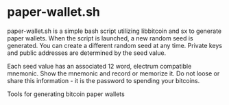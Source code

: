 paper-wallet.sh
===============

paper-wallet.sh is a simple bash script utilizing libbitcoin and sx to generate paper wallets. When the script is launched, a new random seed is generated. You can create a different random seed at any time. Private keys and public addresses are determined by the seed value. 

Each seed value has an associated 12 word, electrum compatible mnemonic. Show the mnemonic and record or memorize it. Do not loose or share this information - it is the password to spending your bitcoins.




Tools for generating bitcoin paper wallets
